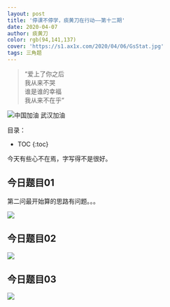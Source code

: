 ```yaml
---
layout: post
title: '停课不停学，痰黄刀在行动——第十二期'
date: 2020-04-07
author: 痰黄刀
color: rgb(94,141,137)
cover: 'https://s1.ax1x.com/2020/04/06/GsStat.jpg'
tags: 三角题
---
```


> “爱上了你之后<br/>我从来不哭<br/>谁是谁的幸福<br/>我从来不在乎”

<img src="https://s1.ax1x.com/2020/04/06/GsStat.jpg" alt="中国加油 武汉加油" border="0" />

目录：

* TOC
{:toc}

今天有些心不在焉，字写得不是很好。

## 今日题目01

第二问最开始算的思路有问题。。。

![](https://s1.ax1x.com/2020/04/07/G2iGSs.jpg)

## 今日题目02

![](https://s1.ax1x.com/2020/04/07/G2iJln.jpg)

## 今日题目03

![](https://s1.ax1x.com/2020/04/07/G2i3Wj.jpg)
